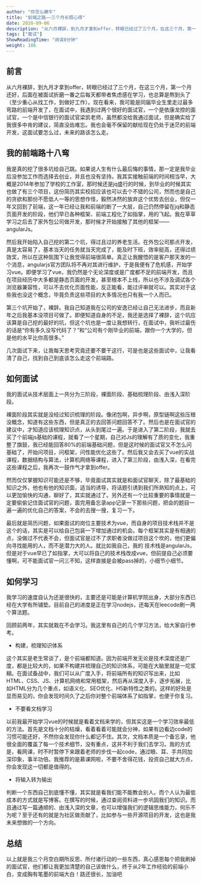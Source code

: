 ```yaml
---
author: "你怎么嫩牛"
title: "前端之路——三个月长假心得"
date: 2020-09-06
description: "从六月裸辞，到九月才拿到offer，转眼已经过了三个月，在这三个月，第一个月还好，后面在被面试折磨一番之后每天都带者焦虑感在学习，也总算是熬到头了（至少重心从找工作，到做好工作）。现在看来，我可能是同届毕业生里走过最多弯路的前端开发了，在面试中，我遇到过两个很好的面试官，一个是…"
tags: ["面试"]
ShowReadingTime: "阅读8分钟"
weight: 186
---
```

前言
--

从六月裸辞，到九月才拿到offer，转眼已经过了三个月，在这三个月，第一个月还好，后面在被面试折磨一番之后每天都带者焦虑感在学习，也总算是熬到头了（至少重心从找工作，到做好工作）。现在看来，我可能是同届毕业生里走过最多弯路的前端开发了，在面试中，我遇到过两个很好的面试官，一个是依康龙控的面试官，一个是中信银行的面试官梁凯老师，虽然都没给我通过面试，但是确实给了我很多中肯的建议，简直没齿难忘。我也会毫不保留的献给现在仍处于迷茫的前端开发，这面试要怎么过，未来的路该怎么走。

我的前端路十八弯
--------

我是真的挖了很多坑给自己跳。如果说人生有什么最后悔的事情，那一定是我毕业后没参加工作而选择去创业，并且也没有坚持。我其实接触前端的时间相当早，大概是2014年参加了学校的工作室，那时候还是jq盛行的时候，到毕业的时候其实也做了有三个项目，这份简历其实校招应该也可以去个不错的公司，然而也是自己的贪欲和那份不愿低人一等的思想作怪，毅然决然的放弃这个优势去创业，但仅一年又回到了前端，这一年已经让我和前端的断了一大层，自己仍然停留在jq和静态页面开发的阶段，他们早已各种框架、前端工程化了如指掌，用的飞起。我在草草学习之后去了家外包公司做开发，那时候才开始接触了其他的框架——angularJs。

然后我开始陷入自己挖的第二个坑，得过且过的养老生活。在外包公司那点开发，真是太容易了，基本当天的任务就当天完成了，能及时下班，效率挺高，还得过绩效奖，所以在这种氛围下让我觉得前端很简单。真正让我醒悟的是客户那天发的一个消息，angularjs官方团队将不再对其进行维护，于是我便有了危机感，开始学习vue。即便学习了vue，我仍然是个无论深度或是广度都不足的前端开发，而且在项目经历中大多都是静态页面的开发，甚至根本不上线，所以也不涉及调试各个浏览器兼容性，可以不去优化页面性能，反正能看，能过评审就可以。其实对于这些我也没这个概念，毕竟负责这些项目的大多情况也只有我一个人而已。

第三个坑开始了，裸辞。我自己知道我在公司的安逸已经让自己无法进步，而且新年之后我基本没项目可做了。即便知道自身的不足，我还是选择了裸辞，这个坑应该算是自己挖的最好的坑，但这个坑也是一度让我想转行，在面试中，我听过最伤的话是“你有多久没写代码了？”和“公司有个刚毕业的前端，跟你一个大学的，但是他的水平比你高很多。”

几次面试下来，让我每天思考究竟还要不要干这行，可是也是这些面试中，让我看清了自己，找到自己到底该怎么走这个前端路。

如何面试
----

我的面试从技术层面上一共分为三阶段，裸面阶段、基础梳理阶段、由浅入深阶段。

裸面阶段其实就是没经过知识梳理的阶段。像闭包啊，异步啊，原型链啊这些压根没概念，知道有这些东西，但是真正的去回答问题回答不了。然后也是在面试官的建议中，才知道应该梳理知识点，从头到尾过一遍。于是进入了第二阶段，我就去买了个前端js基础的课程，就看了一个星期，自己对Js的理解有了质的变化，我重整了旗鼓，我已经能回答80%的前端基础问题，但是这时候的面试官又不怎么问基础了，开始问项目，问框架，问性能优化这些了。然后我又会去买了vue的实战课程，数据结构与算法，计算机网络等课程，进入了第三阶段，由浅入深，在看完这些课程之后，我再次一鼓作气才拿到offer。

然而仅仅掌握知识可能还是不够，毕竟面试其实就是和面试官聊天，除了最基础的知识之外，他也有他的知识面，适当的诱导，将话题引诱到我们所熟知的点上，可以更加愉快的沟通，聊好了，其实就通过了。另外还有一个比较重要的事情就是一定要偷偷记住面试官的问题，面完用备忘录app记录一下那些问题，把会的题目一遍一遍的优化自己的答案，不会的去搜一搜，复习一下。

最后就是简历问题，如果面试的岗位主要技术为vue，而自身的项目技术栈并不是这个的话，其实是可以给自己包装一下增加通过的机会。每个框架其实是有相通的点，没做过不代表不会，但面试官是过不了求职者没做过项目这个坎的，他们更偏向寻找能用的人，而不是潜力大的人。就比如我自己，我的 技术栈是angularJs，但是对于vue早已了如指掌，大可以将自己的技术栈改成vue，但前提自己必须要懂啊，可不能面试官一问三不知，这样直接是会被pass掉的，小细节小细节。

如何学习
----

我学习的速度自认为还是很快的，主要还是可能是计算机学院出身，大部分东西已经在大学有所铺垫。目前自己的进度是正在学习nodejs，还每天在leecode刷一两个算法题。

回顾前两年，其实就栽在不会学习。我这里有自己的几个学习方法，给大家自行参考。

*   构建，梳理知识体系

这个其实是老生常谈了，是个前端都知道。因为前端开发无论是技术深度还是广度，都是比较大的，如果不构建并梳理自己的知识体系，可能在大脑里就是一坨浆糊。在面试备战中，我们可以从广度入手，将前端所有的知识写出来，比如HTML、CSS、JS、计算机网络和常用框架，然后再从深度入手，逐步拓展，比如HTML分为几个重点，如语义化、SEO优化、H5新特性之类的。这样的好处是显而易见的，你会发现时间久了之后你对整个前端体系了如指掌，也便于你复习。

*   不要看文档学习

以前我最开始学习vue的时候就是看着文档来学的，但其实这是一个学习效率最低的方法。首先是文档十分的枯燥，看着看着可能就会分神，如果有边看边code的习惯可能还好，不然你会发现你什么都记不住。其次，文档本质是一个备忘录，他很全面的覆盖了每一个技术细节，没有重点，这并不利于我们去学习。我的方式是，看网课，时不时暂停下来跟着老师的步伐一起code，通过眼、耳、手共同加深印象，事半功倍。我推荐的是慕课网啦，不要不舍得花钱，投资自己就大方点，你会发现这一切都是值得的。

*   将输入转为输出

判断一个东西自己到底懂不懂，其实就是看我们能不能教会别人。而个人认为最低成本的方式就是写博客。在撰写的时候，通过查阅资料进一步巩固我们的知识。而且通过写一篇通顺的、由浅入深的文章，也可以增强我们的逻辑思维能力，何乐不为呢？至于还有的就是为社区做贡献了，比如参与一些开源项目的开发，这也是我未来想做的一个方向。

总结
--

以上就是我三个月空白期所反思、所付诸行动的一些东西，真心感恩每个把我刷掉的面试官，他们都让我更加清楚的自己该做什么，终于从2年工作经验的前端小白，变成胸有笔墨的前端大白！路还很长，加油吧